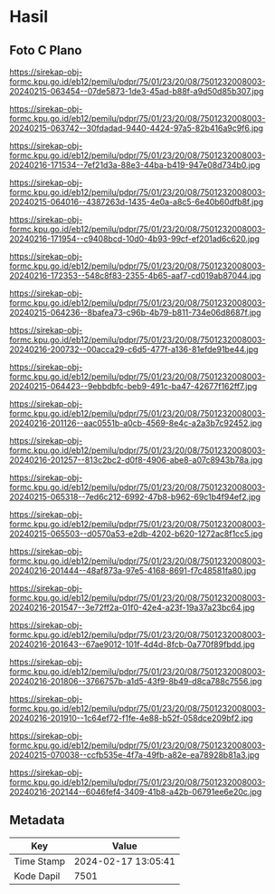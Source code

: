 # Hasil

## Foto C Plano

https://sirekap-obj-formc.kpu.go.id/eb12/pemilu/pdpr/75/01/23/20/08/7501232008003-20240215-063454--07de5873-1de3-45ad-b88f-a9d50d85b307.jpg

https://sirekap-obj-formc.kpu.go.id/eb12/pemilu/pdpr/75/01/23/20/08/7501232008003-20240215-063742--30fdadad-9440-4424-97a5-82b416a9c9f6.jpg

https://sirekap-obj-formc.kpu.go.id/eb12/pemilu/pdpr/75/01/23/20/08/7501232008003-20240216-171534--7ef21d3a-88e3-44ba-b419-947e08d734b0.jpg

https://sirekap-obj-formc.kpu.go.id/eb12/pemilu/pdpr/75/01/23/20/08/7501232008003-20240215-064016--4387263d-1435-4e0a-a8c5-6e40b60dfb8f.jpg

https://sirekap-obj-formc.kpu.go.id/eb12/pemilu/pdpr/75/01/23/20/08/7501232008003-20240216-171954--c9408bcd-10d0-4b93-99cf-ef201ad6c620.jpg

https://sirekap-obj-formc.kpu.go.id/eb12/pemilu/pdpr/75/01/23/20/08/7501232008003-20240216-172353--548c8f83-2355-4b65-aaf7-cd019ab87044.jpg

https://sirekap-obj-formc.kpu.go.id/eb12/pemilu/pdpr/75/01/23/20/08/7501232008003-20240215-064236--8bafea73-c96b-4b79-b811-734e06d8687f.jpg

https://sirekap-obj-formc.kpu.go.id/eb12/pemilu/pdpr/75/01/23/20/08/7501232008003-20240216-200732--00acca29-c6d5-477f-a136-81efde91be44.jpg

https://sirekap-obj-formc.kpu.go.id/eb12/pemilu/pdpr/75/01/23/20/08/7501232008003-20240215-064423--9ebbdbfc-beb9-491c-ba47-42677f162ff7.jpg

https://sirekap-obj-formc.kpu.go.id/eb12/pemilu/pdpr/75/01/23/20/08/7501232008003-20240216-201126--aac0551b-a0cb-4569-8e4c-a2a3b7c92452.jpg

https://sirekap-obj-formc.kpu.go.id/eb12/pemilu/pdpr/75/01/23/20/08/7501232008003-20240216-201257--813c2bc2-d0f8-4906-abe8-a07c8943b78a.jpg

https://sirekap-obj-formc.kpu.go.id/eb12/pemilu/pdpr/75/01/23/20/08/7501232008003-20240215-065318--7ed6c212-6992-47b8-b962-69c1b4f94ef2.jpg

https://sirekap-obj-formc.kpu.go.id/eb12/pemilu/pdpr/75/01/23/20/08/7501232008003-20240215-065503--d0570a53-e2db-4202-b620-1272ac8f1cc5.jpg

https://sirekap-obj-formc.kpu.go.id/eb12/pemilu/pdpr/75/01/23/20/08/7501232008003-20240216-201444--48af873a-97e5-4168-8691-f7c48581fa80.jpg

https://sirekap-obj-formc.kpu.go.id/eb12/pemilu/pdpr/75/01/23/20/08/7501232008003-20240216-201547--3e72ff2a-01f0-42e4-a23f-19a37a23bc64.jpg

https://sirekap-obj-formc.kpu.go.id/eb12/pemilu/pdpr/75/01/23/20/08/7501232008003-20240216-201643--67ae9012-101f-4d4d-8fcb-0a770f89fbdd.jpg

https://sirekap-obj-formc.kpu.go.id/eb12/pemilu/pdpr/75/01/23/20/08/7501232008003-20240216-201806--3766757b-a1d5-43f9-8b49-d8ca788c7556.jpg

https://sirekap-obj-formc.kpu.go.id/eb12/pemilu/pdpr/75/01/23/20/08/7501232008003-20240216-201910--1c64ef72-f1fe-4e88-b52f-058dce209bf2.jpg

https://sirekap-obj-formc.kpu.go.id/eb12/pemilu/pdpr/75/01/23/20/08/7501232008003-20240215-070038--ccfb535e-4f7a-49fb-a82e-ea78928b81a3.jpg

https://sirekap-obj-formc.kpu.go.id/eb12/pemilu/pdpr/75/01/23/20/08/7501232008003-20240216-202144--6046fef4-3409-41b8-a42b-06791ee6e20c.jpg


## Metadata

| Key        | Value               |
| ---------- | ------------------- |
| Time Stamp | 2024-02-17 13:05:41 |
| Kode Dapil | 7501                |



